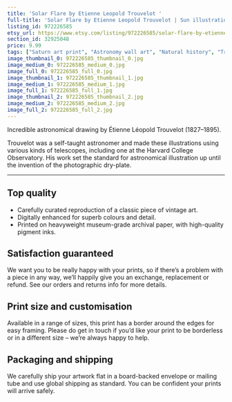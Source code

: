 ```yaml
---
title: 'Solar Flare by Etienne Leopold Trouvelot '
full-title: 'Solar Flare by Etienne Leopold Trouvelot | Sun illustration | Astronomical Drawings 1882 | Astronomy space print | Science wall art'
listing_id: 972226585
etsy_url: https://www.etsy.com/listing/972226585/solar-flare-by-etienne-leopold-trouvelot?utm_source=site&utm_medium=api&utm_campaign=api
section_id: 32925048
price: 9.99
tags: ["Saturn art print", "Astronomy wall art", "Natural history", "Trouvelot", "Astronomy gift", "Space illustration", "Vintage astronomy", "Space art", "Space home decor", "Astronomer gift", "Antique illustration", "Sun illustration", "Solar flare"]
image_thumbnail_0: 972226585_thumbnail_0.jpg
image_medium_0: 972226585_medium_0.jpg
image_full_0: 972226585_full_0.jpg
image_thumbnail_1: 972226585_thumbnail_1.jpg
image_medium_1: 972226585_medium_1.jpg
image_full_1: 972226585_full_1.jpg
image_thumbnail_2: 972226585_thumbnail_2.jpg
image_medium_2: 972226585_medium_2.jpg
image_full_2: 972226585_full_2.jpg
---
```

Incredible astronomical drawing by Étienne Léopold Trouvelot (1827–1895). 

Trouvelot was a self-taught astronomer and made these illustrations using various kinds of telescopes, including one at the Harvard College Observatory. His work set the standard for astronomical illustration up until the invention of the photographic dry-plate.

---

## Top quality

* Carefully curated reproduction of a classic piece of vintage art.
* Digitally enhanced for superb colours and detail.
* Printed on heavyweight museum-grade archival paper, with high-quality pigment inks.

## Satisfaction guaranteed

We want you to be really happy with your prints, so if there’s a problem with a piece in any way, we’ll happily give you an exchange, replacement or refund. See our orders and returns info for more details. 

## Print size and customisation

Available in a range of sizes, this print has a border around the edges for easy framing. Please do get in touch if you’d like your print to be borderless or in a different size – we’re always happy to help.

## Packaging and shipping

We carefully ship your artwork flat in a board-backed envelope or mailing tube and use global shipping as standard. You can be confident your prints will arrive safely.
